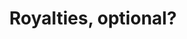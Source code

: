 ---
guid: "D018FE07-6136-4B65-B3A5-4C4F0A740E2D"
title: "Royalties, optional?"
description: "What happens when the transfer of ownership is tied to the payment of royalties? Tune in as we dive into NFT royalties and the different ways they can be enforced on-chain and off-chain."
pubDate: "Tue, 16 Aug 2022 18:00:00 -0500"
itunes-explicit: false
itunes-episode: 37
itunes-episodeType: Full

# More info
youtube-full: https://youtu.be/m7tCoR9bEhY
discussion: https://twitter.com/fulldecent/status/1559627176789639168

# Timeline
timeline:
  - seconds: 0
    title: Intro
  - seconds: 62
    title: Beeple's hot note on royalties
  - seconds: 340
    title: ERC-721 -- require payment to SELL an NFT
  - seconds: 441
    title: IRL all transactions are already private
  - seconds: 530
    title: Are auction prices actually public?
  - seconds: 753
    title: Two ways enforce royalties on-chain
  - seconds: 768
    title: Sell no taksies-backsies
  - seconds: 788
    title: Sell large enough increment
  - seconds: 933
    title: Managing at the token contract level
  - seconds: 871
    title: Off-chain enforcement
  - seconds: 896
    title: These are encumberences
  - seconds: 947
    title: HOAs and NFTs
  - seconds: 1038
    title: Are NFTs owned or really licensed?


# File information
enclosure-url: "GET THIS EPISODE DATE AND NUMBER"
enclosure-length: NEED_FINAL_FILE_WITH_METADATA_FOR_THIS
enclosure-type: "audio/x-m4a"
itunes-duration: NEED_FINAL_FILE_WITH_METADATA_FOR_THIS
---